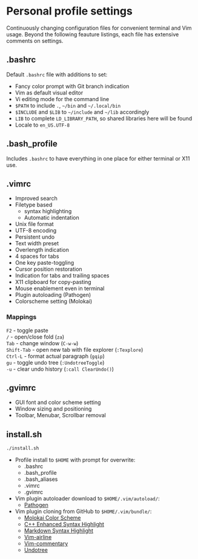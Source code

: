 # Personal profile settings

Continuously changing configuration files for convenient terminal and Vim
usage. Beyond the following feauture listings, each file has extensive comments
on settings.

## .bashrc

Default `.bashrc` file with additions to set:

- Fancy color prompt with Git branch indication
- Vim as default visual editor
- Vi editing mode for the command line
- `$PATH` to include `.`, `~/bin` and `~/.local/bin`
- `$INCLUDE` and `$LIB` to `~/include` and `~/lib` accordingly
- `LIB` to complete `LD_LIBRARY_PATH`, so shared libraries here will be found
- Locale to `en_US.UTF-8`

## .bash_profile

Includes `.bashrc` to have everything in one place for either terminal or X11
use.

## .vimrc

- Improved search
- Filetype based
    - syntax highlighting
    - Automatic indentation
- Unix file format
- UTF-8 encoding
- Persistent undo
- Text width preset
- Overlength indication
- 4 spaces for tabs
- One key paste-toggling
- Cursor position restoration
- Indication for tabs and trailing spaces
- X11 clipboard for copy-pasting
- Mouse enablement even in terminal
- Plugin autoloading (Pathogen)
- Colorscheme setting (Molokai)

### Mappings

`F2` - toggle paste  
`/` - open/close fold (`za`)  
`Tab` - change window (`C-w-w`)  
`Shift-Tab` - open new tab with file explorer (`:Texplore`)  
`Ctrl-L` - format actual paragraph (`gqip`)  
`gu` - toggle undo tree (`:UndotreeToggle`)  
`-u` - clear undo history (`:call ClearUndo()`)  

## .gvimrc

- GUI font and color scheme setting
- Window sizing and positioning
- Toolbar, Menubar, Scrollbar removal


## install.sh

```bash
./install.sh
```

- Profile install to `$HOME` with prompt for overwrite:
    - .bashrc
    - .bash_profile
    - .bash_aliases
    - .vimrc
    - .gvimrc
- Vim plugin autoloader download to `$HOME/.vim/autoload/`:
    - [Pathogen](https://tpo.pe/pathogen.vim)
- Vim plugin cloning from GitHub to `$HOME/.vim/bundle/`:
    - [Molokai Color Scheme](https://github.com/tomasr/molokai)
    - [C++ Enhanced Syntax Highlight](https://github.com/octol/vim-cpp-enhanced-highlight)
    - [Markdown Syntax Highlight](https://github.com/plasticboy/vim-markdown)
    - [Vim-airline](https://github.com/bling/vim-airline)
    - [Vim-commentary](https://github.com/tpope/vim-commentary)
    - [Undotree](https://github.com/mbbill/undotree)
